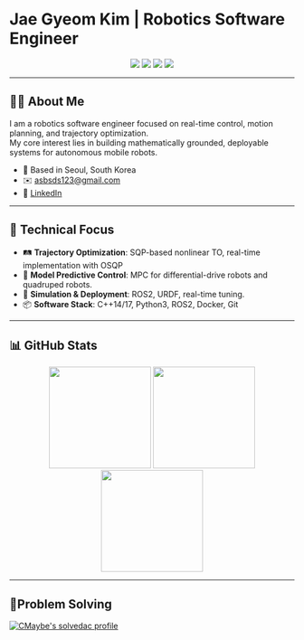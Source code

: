 # Jae Gyeom Kim | Robotics Software Engineer 

<p align="center">
  <img src="https://img.shields.io/badge/C++-00599C?style=for-the-badge&logo=cplusplus&logoColor=white"/>
  <img src="https://img.shields.io/badge/Python-3776AB?style=for-the-badge&logo=python&logoColor=white"/>
  <img src="https://img.shields.io/badge/ROS2-22314E?style=for-the-badge&logo=ros&logoColor=white"/>
  <img src="https://img.shields.io/badge/OSQP-Eigen-00CCBB?style=for-the-badge"/>
</p>

---

## 👨‍💻 About Me

I am a robotics software engineer focused on real-time control, motion planning, and trajectory optimization.  
My core interest lies in building mathematically grounded, deployable systems for autonomous mobile robots.  


- 📍 Based in Seoul, South Korea  
- ✉️ [asbsds123@gmail.com](mailto:asbsds123@gmail.com)  
- 💼 [LinkedIn](https://www.linkedin.com/in/jaegyeom-kim-185b8a2a4/) 

---

## 🧠 Technical Focus

- 🛤 **Trajectory Optimization**: SQP-based nonlinear TO, real-time implementation with OSQP  
- 🎯 **Model Predictive Control**: MPC for differential-drive robots and quadruped robots.
- 🔧 **Simulation & Deployment**: ROS2, URDF, real-time tuning.
- 📦 **Software Stack**: C++14/17, Python3, ROS2, Docker, Git

---


## 📊 GitHub Stats

<p align="center">
  <img height="180em" src="https://github-readme-stats.vercel.app/api?username=CMaybe&show_icons=true&theme=default"/>
  <img height="180em" src="https://github-readme-stats.vercel.app/api/top-langs/?username=CMaybe&layout=compact&theme=default"/>
  <img height="180em" src="http://github-readme-streak-stats.herokuapp.com?user=CMaybe&hide_border=true&layout=compact&theme=default"/>
</p>

---
## 🧩Problem Solving
[![CMaybe's solvedac profile](http://mazassumnida.wtf/api/v2/generate_badge?boj=asbsds123)](https://solved.ac/profile/asbsds123)
